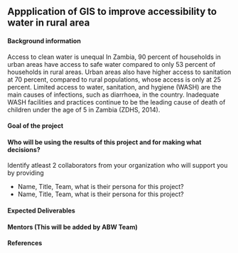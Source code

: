 ## Appplication of GIS to improve  accessibility to water in rural area

#### Background information
Access to clean water is unequal In Zambia, 90 percent of households in urban areas have access to safe water compared to only 53 percent of households in rural areas.
Urban areas also have higher access to sanitation at 70 percent, compared to rural populations, whose access is only at 25 percent. Limited access to water, sanitation, and hygiene (WASH) are the main causes of infections, such as diarrhoea, in the country. Inadequate WASH facilities and practices continue to be the leading cause of death of children under the age of 5 in Zambia (ZDHS, 2014).
#### Goal of the project

#### Who will be using the results of this project and for making what decisions?

Identify atleast 2 collaborators from your organization who will support you by providing
- Name, Title, Team, what is their persona for this project?
- Name, Title, Team, what is their persona for this project?

#### Expected Deliverables

#### Mentors (This will be added by ABW Team)

#### References
